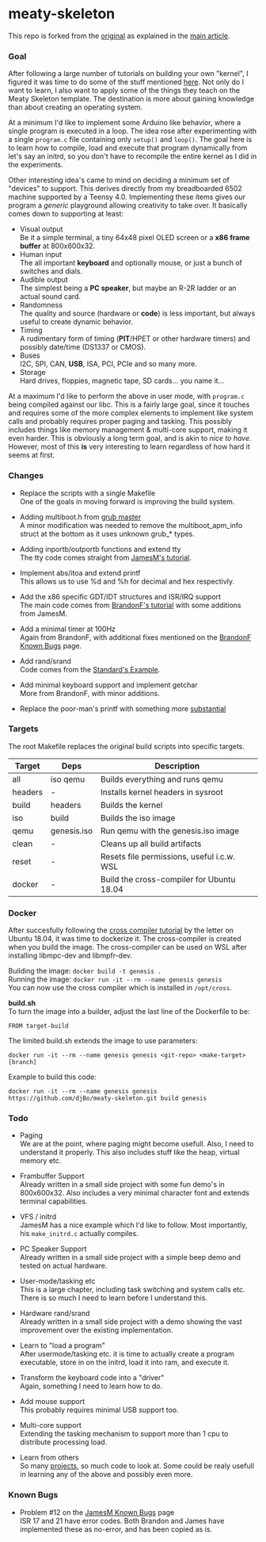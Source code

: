 # meaty-skeleton

This repo is forked from the [original](https://gitlab.com/sortie/meaty-skeleton/-/commit/084d1624bedaa9f9e395f055c6bd99299bd97f58) as explained in the [main article](https://wiki.osdev.org/Meaty_Skeleton).




### Goal
After following a large number of tutorials on building your own "kernel", I figured it was time to do some of the stuff mentioned [here](https://wiki.osdev.org/Meaty_Skeleton#Moving_Forward). Not only do I want to learn, I also want to apply some of the things they teach on the Meaty Skeleton template. The destination is more about gaining knowledge than about creating an operating system.

At a minimum I'd like to implement some Arduino like behavior, where a single program is executed in a loop. The idea rose after experimenting with a single ``program.c`` file containing only ``setup()`` and ``loop()``. The goal here is to learn how to compile, load and execute that program dynamically from let's say an initrd, so you don't have to recompile the entire kernel as I did in the experiments.

Other interesting idea's came to mind on deciding a minimum set of "devices" to support. This derives directly from my breadboarded 6502 machine supported by a Teensy 4.0. Implementing these items gives our program a *generic* playground allowing creativity to take over. It basically comes down to supporting at least:

* Visual output  
  Be it a simple terminal, a tiny 64x48 pixel OLED screen or a **x86 frame buffer** at 800x600x32.
* Human input  
  The all important **keyboard** and optionally mouse, or just a bunch of switches and dials.
* Audible output  
  The simplest being a **PC speaker**, but maybe an R-2R ladder or an actual sound card.
* Randomness  
  The quality and source (hardware or **code**) is less important, but always useful to create dynamic behavior.
* Timing  
  A rudimentary form of timing (**PIT**/HPET or other hardware timers) and possibly date/time (DS1337 or CMOS).
* Buses  
  I2C, SPI, CAN, **USB**, ISA, PCI, PCIe and so many more.
* Storage  
  Hard drives, floppies, magnetic tape, SD cards... you name it...

At a maximum I'd like to perform the above in user mode, with ``program.c`` being compiled against our libc. This is a fairly large goal, since it touches and requires some of the more complex elements to implement like system calls and probably requires proper paging and tasking. This possibly includes things like memory management & multi-core support, making it even harder. This is obviously a long term goal, and is akin to *nice to have*. However, most of this **is** very interesting to learn regardless of how hard it seems at first.




### Changes

* Replace the scripts with a single Makefile  
  One of the goals in moving forward is improving the build system.

* Adding multiboot.h from [grub master](https://git.savannah.gnu.org/git/grub.git)  
  A minor modification was needed to remove the multiboot_apm_info struct at the bottom as it uses unknown grub_* types.

* Adding inportb/outportb functions and extend tty  
  The tty code comes straight from [JamesM's tutorial](http://www.jamesmolloy.co.uk/tutorial_html/).

* Implement abs/itoa and extend printf  
  This allows us to use %d and %h for decimal and hex respectivly.

* Add the x86 specific GDT/IDT structures and ISR/IRQ support  
  The main code comes from [BrandonF's tutorial](http://www.osdever.net/bkerndev/Docs/title.htm) with some additions from JamesM.

* Add a minimal timer at 100Hz  
  Again from BrandonF, with additional fixes mentioned on the [BrandonF Known Bugs](https://wiki.osdev.org/Bran%27s_Kernel_Development_Tutorial_Known_Bugs) page.

* Add rand/srand  
  Code comes from the [Standard's Example](https://wiki.osdev.org/Random_Number_Generator#The_Standard.27s_Example).

* Add minimal keyboard support and implement getchar  
  More from BrandonF, with minor additions.

* Replace the poor-man's printf with something more [substantial](https://www.menie.org/georges/embedded/printf-stdarg.c)




### Targets
The root Makefile replaces the original build scripts into specific targets.

| Target | Deps | Description |
|--|--|--|
| all | iso qemu | Builds everything and runs qemu |
| headers | - | Installs kernel headers in sysroot |
| build | headers | Builds the kernel |
| iso | build | Builds the iso image |
| qemu | genesis.iso | Run qemu with the genesis.iso image |
| clean | - | Cleans up all build artifacts |
| reset | - | Resets file permissions, useful i.c.w. WSL |
| docker | - | Build the cross-compiler for Ubuntu 18.04 |




### Docker
After succesfully following the [cross compiler tutorial](https://wiki.osdev.org/GCC_Cross-Compiler) by the letter on Ubuntu 18.04, it was time to dockerize it. The cross-compiler is created when you build the image. The cross-compiler can be used on WSL after installing libmpc-dev and libmpfr-dev.

Building the image: ``docker build -t genesis .``  
Running the image: ``docker run -it --rm --name genesis genesis``  
You can now use the cross compiler which is installed in ``/opt/cross``.

**build.sh**  
To turn the image into a builder, adjust the last line of the Dockerfile to be:

```
FROM target-build
```

The limited build.sh extends the image to use parameters:

```
docker run -it --rm --name genesis genesis <git-repo> <make-target> [branch]
```

Example to build this code:

```
docker run -it --rm --name genesis genesis https://github.com/djBo/meaty-skeleton.git build genesis
```




### Todo

* Paging  
  We are at the point, where paging might become usefull. Also, I need to understand it properly. This also includes stuff like the heap, virtual memory etc.

* Frambuffer Support  
  Already written in a small side project with some fun demo's in 800x600x32. Also includes a very minimal character font and extends terminal capabilities.

* VFS / initrd  
  JamesM has a nice example which I'd like to follow. Most importantly, his ``make_initrd.c`` actually compiles.

* PC Speaker Support  
  Already written in a small side project with a simple beep demo and tested on actual hardware.

* User-mode/tasking etc  
  This is a large chapter, including task switching and system calls etc. There is so much I need to learn before I understand this.

* Hardware rand/srand  
  Already written in a small side project with a demo showing the vast improvement over the existing implementation.

* Learn to "load a program"  
  After usermode/tasking etc. it is time to actually create a program executable, store in on the initrd, load it into ram, and execute it.

* Transform the keyboard code into a "driver"  
  Again, something I need to learn how to do.


* Add mouse support  
  This probably requires minimal USB support too.

* Multi-core support  
  Extending the tasking mechanism to support more than 1 cpu to distribute processing load.

* Learn from others  
  So many [projects](https://wiki.osdev.org/Projects), so much code to look at. Some could be realy usefull in learning any of the above and possibly even more.




### Known Bugs

* Problem #12 on the [JamesM Known Bugs](https://wiki.osdev.org/James_Molloy%27s_Tutorial_Known_Bugs) page  
  ISR 17 and 21 have error codes. Both Brandon and James have implemented these as no-error, and has been copied as is.
